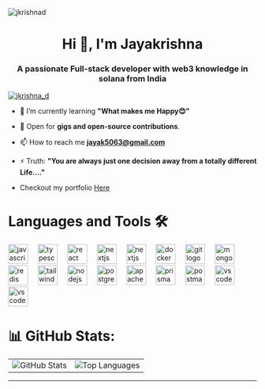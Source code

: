 <p align="left"> <img src="https://komarev.com/ghpvc/?username=jkrishnad&label=Profile%20views&color=0e75b6&style=flat" alt="jkrishnad" /> </p>

<h1 align="center">Hi 👋, I'm Jayakrishna</h1>
<h3 align="center">A passionate Full-stack developer with web3 knowledge in solana from India</h3>

<p align="left"> <a href="https://twitter.com/jkrishna_d" target="blank"><img src="https://img.shields.io/twitter/follow/jkrishna_d?logo=twitter&style=for-the-badge" alt="jkrishna_d" /></a> </p>

- 🌱 I’m currently learning **"What makes me Happy😊"**

- 💼 Open for **gigs and open-source contributions**.

- 📫 How to reach me **jayak5063@gmail.com**

- ⚡ Truth: **"You are always just one decision away from a totally different Life...."**

- Checkout my portfolio <a href="https://jkrishna-delta.vercel.app/" target="blank">Here</a> 

# Languages and Tools 🛠️

<div align="left">
  <img src="https://skillicons.dev/icons?i=js" height="40" alt="javascript logo"  />
  <img width="12" />
  <img src="https://skillicons.dev/icons?i=ts" height="40" alt="typescript logo"  />
  <img width="12" />
  <img src="https://skillicons.dev/icons?i=react" height="40" alt="react logo"  />
  <img width="12" />
  <img src="https://skillicons.dev/icons?i=express" height="40" alt="nextjs logo"  />
  <img width="12" />
  <img src="https://skillicons.dev/icons?i=nextjs" height="40" alt="nextjs logo"  />
  <img width="12" />
  <img src="https://skillicons.dev/icons?i=docker" height="40" alt="docker logo"  />
  <img width="12" />
  <img src="https://skillicons.dev/icons?i=git" height="40" alt="git logo"  />
  <img width="12" />
  <img src="https://skillicons.dev/icons?i=mongodb" height="40" alt="mongodb logo"  />
  <img width="12" />
  <img src="https://skillicons.dev/icons?i=redis" height="40" alt="redis logo"  />
  <img width="12" />
  <img src="https://skillicons.dev/icons?i=tailwind" height="40" alt="tailwindcss logo"  />
  <img width="12" />
  <img src="https://skillicons.dev/icons?i=nodejs" height="40" alt="nodejs logo"  />
  <img width="12" />
  <img src="https://skillicons.dev/icons?i=postgres" height="40" alt="postgresql logo"  />
  <img width="12" />
  <img src="https://skillicons.dev/icons?i=kafka" height="40" alt="apachekafka logo"  />
  <img width="12" />
  <img src="https://skillicons.dev/icons?i=prisma" height="40" alt="prisma logo"  />
  <img width="12" />
  <img src="https://skillicons.dev/icons?i=postman" height="40" alt="postman logo"  />
  <img width="12" />
  <img src="https://skillicons.dev/icons?i=vscode" height="40" alt="vscode logo"  />
  <img width="12" />
  <img src="https://skillicons.dev/icons?i=rust" height="40" alt="vscode logo"  />
</div>

# 📊 GitHub Stats:

<div align="center">
  <table>
    <tr>
      <td>
        <img src="https://github-readme-stats.vercel.app/api?username=JKrishnaD&theme=dark&hide_border=true&include_all_commits=false&count_private=false" alt="GitHub Stats" />
      </td>
      <td colspan="2" align="center">
        <img src="https://github-readme-stats.vercel.app/api/top-langs/?username=JKrishnaD&theme=dark&hide_border=true&include_all_commits=false&count_private=false&layout=compact" alt="Top Languages" />
      </td>
    </tr>
  </table>
</div>


---

<!-- Proudly created with GPRM ( https://gprm.itsvg.in ) -->
